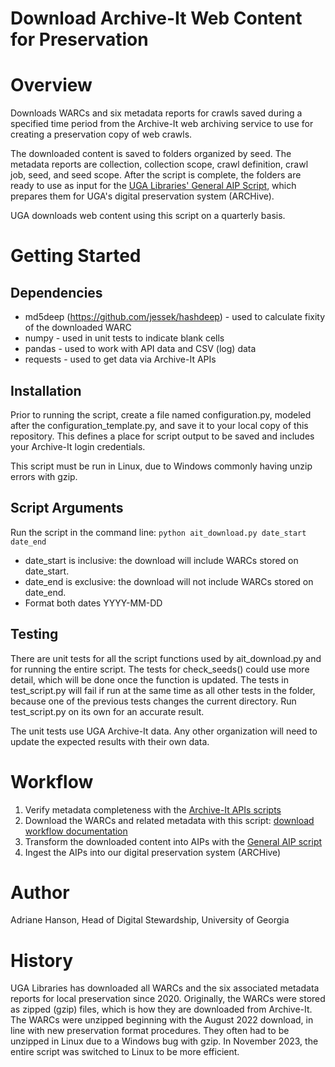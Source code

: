 # Download Archive-It Web Content for Preservation

# Overview

Downloads WARCs and six metadata reports for crawls saved during a specified time period 
from the Archive-It web archiving service to use for creating a preservation copy of web crawls.

The downloaded content is saved to folders organized by seed.
The metadata reports are collection, collection scope, crawl definition, crawl job, seed, and seed scope. 
After the script is complete, the folders are ready to use as input for the [UGA Libraries' General AIP Script](https://github.com/uga-libraries/general-aip), 
which prepares them for UGA's digital preservation system (ARCHive).

UGA downloads web content using this script on a quarterly basis.

# Getting Started

## Dependencies

* md5deep (https://github.com/jessek/hashdeep) - used to calculate fixity of the downloaded WARC
* numpy - used in unit tests to indicate blank cells
* pandas - used to work with API data and CSV (log) data
* requests - used to get data via Archive-It APIs

## Installation

Prior to running the script, create a file named configuration.py, modeled after the configuration_template.py,
and save it to your local copy of this repository.
This defines a place for script output to be saved and includes your Archive-It login credentials.

This script must be run in Linux, due to Windows commonly having unzip errors with gzip.

## Script Arguments

Run the script in the command line: `python ait_download.py date_start date_end`

   * date_start is inclusive: the download will include WARCs stored on date_start.
   * date_end is exclusive: the download will not include WARCs stored on date_end.
   * Format both dates YYYY-MM-DD
   
## Testing

There are unit tests for all the script functions used by ait_download.py and for running the entire script.
The tests for check_seeds() could use more detail, which will be done once the function is updated.
The tests in test_script.py will fail if run at the same time as all other tests in the folder,
because one of the previous tests changes the current directory. 
Run test_script.py on its own for an accurate result.

The unit tests use UGA Archive-It data.
Any other organization will need to update the expected results with their own data.

# Workflow

1. Verify metadata completeness with the [Archive-It APIs scripts](https://github.com/uga-libraries/web-archive-it-api)
2. Download the WARCs and related metadata with this script: [download workflow documentation](documentation/Workflow_Preservation_Download_Part_2.md)
3. Transform the downloaded content into AIPs with the [General AIP script](https://github.com/uga-libraries/general-aip)
4. Ingest the AIPs into our digital preservation system (ARCHive)

# Author

Adriane Hanson, Head of Digital Stewardship, University of Georgia

# History

UGA Libraries has downloaded all WARCs and the six associated metadata reports for local preservation since 2020.
Originally, the WARCs were stored as zipped (gzip) files, which is how they are downloaded from Archive-It.
The WARCs were unzipped beginning with the August 2022 download, in line with new preservation format procedures.
They often had to be unzipped in Linux due to a Windows bug with gzip.
In November 2023, the entire script was switched to Linux to be more efficient.